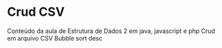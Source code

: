 # Crud CSV

Conteúdo da aula de Estrutura de Dados 2 em java, javascript e php
Crud em arquivo CSV
Bubble sort desc
